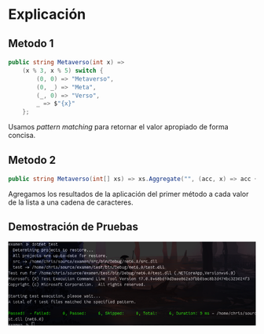 # Explicación

## Metodo 1
```cs
public string Metaverso(int x) => 
    (x % 3, x % 5) switch {
        (0, 0) => "Metaverso",
        (0, _) => "Meta",
        (_, 0) => "Verso",
        _ => $"{x}"
    };
```

Usamos *pattern matching* para retornar el valor apropiado de forma concisa.

## Metodo 2
```cs
public string Metaverso(int[] xs) => xs.Aggregate("", (acc, x) => acc + Metaverso(x));
```

Agregamos los resultados de la aplicación del primer método a cada valor de la lista a una cadena de caracteres.

## Demostración de Pruebas
![Demostración](pruebas.png)
